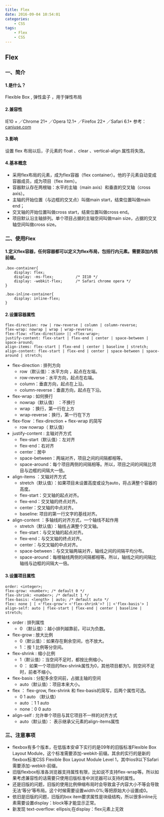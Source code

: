 ```yaml
---
title: Flex
date: 2016-09-04 10:54:01
categories:
    - CSS
tags:
    - Flex
    - CSS
---
```


## Flex

### 一、简介

#### 1.是什么？
Flexible Box , 弹性盒子 ，用于弹性布局

#### 2.兼容性
IE10 + ／Chrome 21+ ／Opera 12.1+ ／Firefox 22+ ／Safari 6.1+
参考：[caniuse.com](http://caniuse.com/#search=flex)

#### 3.影响
设置 flex 布局以后，子元素的 float 、clear 、vertical-align 属性将失效。
<!-- more -->

#### 4.基本概念
- 采用flex布局的元素，成为flex容器（flex container）。他的子元素自动变成容器成员，成为项目（flex item）。
- 容器默认存在两根轴：水平的主轴（main axis）和垂直的交叉轴（cross axis）。
- 主轴的开始位置（与边框的交叉点）叫做main start，结束位置叫做main end；
- 交叉轴的开始位置叫做cross start，结束位置叫做cross end。
- 项目默认沿主轴排列。单个项目占据的主轴空间叫做main size，占据的交叉轴空间叫做cross size。

### 二、使用Flex

#### 1.定义flex容器，任何容器都可以定义为flex布局，包括行内元素。需要添加内核前缀。
```
.box-container{
    display: flex;
    display: -ms-flex;          /* IE10 */
    display: -webkit-flex;      /* Safari chrome opera */
}

.box-inline-container{
    display: inline-flex;
}
```

#### 2.设置容器属性
```
flex-direction: row | row-reverse | column | column-reverse;
flex-wrap: nowrap | wrap | wrap-reverse;
flex-flow: <flex-direction> || <flex-wrap>;
justify-content: flex-start | flex-end | center | space-between | space-around;
align-items: flex-start | flex-end | center | baseline | stretch;
align-content: flex-start | flex-end | center | space-between | space-around | stretch;
```

- flex-direction    :  排列方向
    - row（默认值）：水平方向 ，起点在左端。
    - row-reverse：水平方向，起点在右端。
    - column：垂直方向，起点在上沿。
    - column-reverse：垂直方向，起点在下沿。
- flex-wrap    :    如何换行
    - nowrap（默认值） ：不换行
    - wrap ：换行，第一行在上方
    - wrap-reverse：换行，第一行在下方
- flex-flow ：flex-direction + flex-wrap 的简写
    - row nowrap（ 默认值）
- justify-content  : 主轴对齐方式
    - flex-start（默认值）：左对齐
    - flex-end：右对齐
    - center：居中
    - space-between：两端对齐，项目之间的间隔都相等。
    - space-around：每个项目两侧的间隔相等。所以，项目之间的间隔比项目与边框的间隔大一倍。
- align-items  ：叉轴对齐方式
    - stretch（默认值）：如果项目未设置高度或设为auto，将占满整个容器的高度。
    - flex-start：交叉轴的起点对齐。
    - flex-end：交叉轴的终点对齐。
    - center：交叉轴的中点对齐。
    - baseline: 项目的第一行文字的基线对齐。
- align-content ：多轴线的对齐方式，一个轴线不起作用
    - stretch（默认值）：轴线占满整个交叉轴。
    - flex-start：与交叉轴的起点对齐。
    - flex-end：与交叉轴的终点对齐。
    - center：与交叉轴的中点对齐。
    - space-between：与交叉轴两端对齐，轴线之间的间隔平均分布。
    - space-around：每根轴线两侧的间隔都相等。所以，轴线之间的间隔比轴线与边框的间隔大一倍。

#### 3.设置项目属性
```
order: <integer>;
flex-grow: <number>; /* default 0 */
flex-shrink: <number>; /* default 1 */
flex-basis: <length> | auto; /* default auto */
flex: none | [ <'flex-grow'> <'flex-shrink'>? || <'flex-basis'> ]
align-self: auto | flex-start | flex-end | center | baseline | stretch;
```
- order  :  排列属性
    - 0 （默认值）：越小排列越靠前，可以为负数。
- flex-grow  :  放大比例
    - 0（默认值）：如果存在剩余空间，也不放大。
    - 1 ：按 1 比例等分空间。
- flex-shrink  :  缩小比例
    - 1（默认值）：当空间不足时，都按比例缩小。
    - 0    ：  如果一个项目的flex-shrink属性为0，其他项目都为1，则空间不足时，前者不缩小。
- flex-basis  :  分配多余空间前，占据主轴的空间
    - auto（默认值）：项目本来大小。
- flex  ： flex-grow, flex-shrink 和 flex-basis的简写，后两个属性可选。
    - 0 1 auto （默认值）
    - auto ：1 1 auto
    - none：0 0 auto
- align-self  :  允许单个项目与其它项目不一样的对齐方式
    - auto（默认值）： 表示继承父元素的align-items属性

### 三、注意事项

- flexbox有多个版本，在低版本安卓下实行的是09年的旧版标准Flexible Box Layout Module，这个标准需要添加-webkit-前缀。其余的实行的是新的flexbox标准CSS Flexible Box Layout Module Level 1，其中ios9以下Safari需要添加-webkit-前缀。
- 旧版flexbox标准各浏览器支持属性有限，比如说不支持flex-wrap等。所以如果考虑兼容性的话需要只使用旧版标准中浏览器可以支持的属性。
- 还是旧版的问题，旧版的使用比例伸缩布局时会导致盒子内容大小不等会导致无法‘等分’等布局。这个时候需要设置width:0%;等把原始大小设置成0。
- 依旧是旧版的问题，旧版的box item要求属性是块级结构，所以很多inline元素需要设置display：block等才能显示正常。
- 新发现 text-overflow: ellipsis;在display：flex元素上无效